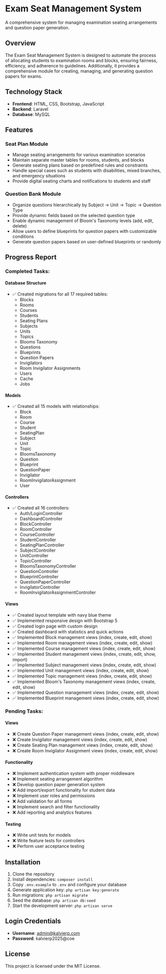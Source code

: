 # Exam Seat Management System

A comprehensive system for managing examination seating arrangements and question paper generation.

## Overview

The Exam Seat Management System is designed to automate the process of allocating students to examination rooms and blocks, ensuring fairness, efficiency, and adherence to guidelines. Additionally, it provides a comprehensive module for creating, managing, and generating question papers for exams.

## Technology Stack

- **Frontend**: HTML, CSS, Bootstrap, JavaScript
- **Backend**: Laravel
- **Database**: MySQL

## Features

### Seat Plan Module
- Manage seating arrangements for various examination scenarios
- Maintain separate master tables for rooms, students, and blocks
- Generate seating plans based on predefined rules and constraints
- Handle special cases such as students with disabilities, mixed branches, and emergency situations
- Provide digital seating charts and notifications to students and staff

### Question Bank Module
- Organize questions hierarchically by Subject → Unit → Topic → Question Type
- Provide dynamic fields based on the selected question type
- Enable dynamic management of Bloom's Taxonomy levels (add, edit, delete)
- Allow users to define blueprints for question papers with customizable conditions
- Generate question papers based on user-defined blueprints or randomly

## Progress Report

### Completed Tasks:

#### Database Structure
- ✅ Created migrations for all 17 required tables:
  - Blocks
  - Rooms
  - Courses
  - Students
  - Seating Plans
  - Subjects
  - Units
  - Topics
  - Blooms Taxonomy
  - Questions
  - Blueprints
  - Question Papers
  - Invigilators
  - Room Invigilator Assignments
  - Users
  - Cache
  - Jobs

#### Models
- ✅ Created all 15 models with relationships:
  - Block
  - Room
  - Course
  - Student
  - SeatingPlan
  - Subject
  - Unit
  - Topic
  - BloomsTaxonomy
  - Question
  - Blueprint
  - QuestionPaper
  - Invigilator
  - RoomInvigilatorAssignment
  - User

#### Controllers
- ✅ Created all 16 controllers:
  - Auth/LoginController
  - DashboardController
  - BlockController
  - RoomController
  - CourseController
  - StudentController
  - SeatingPlanController
  - SubjectController
  - UnitController
  - TopicController
  - BloomsTaxonomyController
  - QuestionController
  - BlueprintController
  - QuestionPaperController
  - InvigilatorController
  - RoomInvigilatorAssignmentController

#### Views
- ✅ Created layout template with navy blue theme
- ✅ Implemented responsive design with Bootstrap 5
- ✅ Created login page with custom design
- ✅ Created dashboard with statistics and quick actions
- ✅ Implemented Block management views (index, create, edit, show)
- ✅ Implemented Room management views (index, create, edit, show)
- ✅ Implemented Course management views (index, create, edit, show)
- ✅ Implemented Student management views (index, create, edit, show, import)
- ✅ Implemented Subject management views (index, create, edit, show)
- ✅ Implemented Unit management views (index, create, edit, show)
- ✅ Implemented Topic management views (index, create, edit, show)
- ✅ Implemented Bloom's Taxonomy management views (index, create, edit, show)
- ✅ Implemented Question management views (index, create, edit, show)
- ✅ Implemented Blueprint management views (index, create, edit, show)

### Pending Tasks:

#### Views
- ❌ Create Question Paper management views (index, create, edit, show)
- ❌ Create Invigilator management views (index, create, edit, show)
- ❌ Create Seating Plan management views (index, create, edit, show)
- ❌ Create Room Invigilator Assignment views (index, create, edit, show)

#### Functionality
- ❌ Implement authentication system with proper middleware
- ❌ Implement seating arrangement algorithm
- ❌ Develop question paper generation system
- ❌ Add import/export functionality for student data
- ❌ Implement user roles and permissions
- ❌ Add validation for all forms
- ❌ Implement search and filter functionality
- ❌ Add reporting and analytics features

#### Testing
- ❌ Write unit tests for models
- ❌ Write feature tests for controllers
- ❌ Perform user acceptance testing

## Installation

1. Clone the repository
2. Install dependencies: `composer install`
3. Copy `.env.example` to `.env` and configure your database
4. Generate application key: `php artisan key:generate`
5. Run migrations: `php artisan migrate`
6. Seed the database: `php artisan db:seed`
7. Start the development server: `php artisan serve`

## Login Credentials

- **Username**: admin@kalvierp.com
- **Password**: kalvierp2025@coe

## License

This project is licensed under the MIT License.

